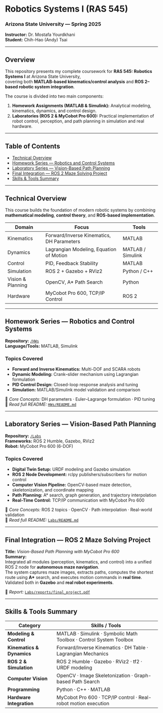 # Robotics Systems I (RAS 545)

### Arizona State University — Spring 2025  
**Instructor:** Dr. Mostafa Yourdkhani  
**Student:** Chih-Hao (Andy) Tsai  

---

## Overview
This repository presents my complete coursework for **RAS 545: Robotics Systems I** at Arizona State University,  
covering both **MATLAB-based kinematics/control analysis** and **ROS 2–based robotic system integration**.  

The course is divided into two main components:  
1. **Homework Assignments (MATLAB & Simulink):** Analytical modeling, kinematics, dynamics, and control design.  
2. **Laboratories (ROS 2 & MyCobot Pro 600):** Practical implementation of robot control, perception, and path planning in simulation and real hardware.

---

## Table of Contents
- [Technical Overview](#technical-overview)
- [Homework Series — Robotics and Control Systems](#homework-series--robotics-and-control-systems)
- [Laboratory Series — Vision-Based Path Planning](#laboratory-series--vision-based-path-planning)
- [Final Integration — ROS 2 Maze Solving Project](#final-integration--ros-2-maze-solving-project)
- [Skills & Tools Summary](#skills--tools-summary)

---

## Technical Overview
This course builds the foundation of modern robotic systems by combining **mathematical modeling**, **control theory**, and **ROS-based implementation**.

| Domain | Focus | Tools |
|--------|--------|-------|
| Kinematics | Forward/Inverse Kinematics, DH Parameters | MATLAB |
| Dynamics | Lagrangian Modeling, Equation of Motion | MATLAB / Simulink |
| Control | PID, Feedback Stability | MATLAB |
| Simulation | ROS 2 + Gazebo + RViz2 | Python / C++ |
| Vision & Planning | OpenCV, A* Path Search | Python |
| Hardware | MyCobot Pro 600, TCP/IP Control | ROS 2 |

---

## Homework Series — Robotics and Control Systems
**Repository:** [`/HWs`](./HWs)  
**Language/Tools:** MATLAB, Simulink  

### Topics Covered
- **Forward and Inverse Kinematics:** Multi-DOF and SCARA robots  
- **Dynamic Modeling:** Crank–slider mechanism using Lagrangian formulation  
- **PID Control Design:** Closed-loop response analysis and tuning  
- **Simulation:** MATLAB/Simulink model validation and comparison  

📘 *Core Concepts:* DH parameters · Euler–Lagrange formulation · PID tuning  
📂 *Read full README:* [`HWs/README.md`](./HWs/README.md)

---

## Laboratory Series — Vision-Based Path Planning
**Repository:** [`/Labs`](./Labs)  
**Frameworks:** ROS 2 Humble, Gazebo, RViz2  
**Robot:** MyCobot Pro 600 (6-DOF)

### Topics Covered
- **Digital Twin Setup:** URDF modeling and Gazebo simulation  
- **ROS 2 Node Development:** rclpy publishers/subscribers for motion control  
- **Computer Vision Pipeline:** OpenCV-based maze detection, skeletonization, and coordinate mapping  
- **Path Planning:** A* search, graph generation, and trajectory interpolation  
- **Real-Time Control:** TCP/IP communication with MyCobot Pro 600  

📘 *Core Concepts:* ROS 2 topics · OpenCV · Path interpolation · Real-world validation  
📂 *Read full README:* [`Labs/README.md`](./Labs/README.md)

---

## Final Integration — ROS 2 Maze Solving Project
**Title:** *Vision-Based Path Planning with MyCobot Pro 600*  
**Summary:**  
Integrated all modules (perception, kinematics, and control) into a unified ROS 2 node for **autonomous maze navigation**.  
The system captures maze images, extracts paths, computes the shortest route using **A\*** search, and executes motion commands in **real time**.  
Validated both in **Gazebo** and **real robot experiments**.

📂 *Report:* [`Labs/reports/final_project.pdf`](./Labs/reports/final_project.pdf)

---

## Skills & Tools Summary

| Category | Skills / Tools |
|-----------|----------------|
| **Modeling & Control** | MATLAB · Simulink · Symbolic Math Toolbox · Control System Toolbox |
| **Kinematics & Dynamics** | Forward/Inverse Kinematics · DH Table · Lagrangian Mechanics |
| **ROS 2 & Simulation** | ROS 2 Humble · Gazebo · RViz2 · tf2 · URDF modeling |
| **Computer Vision** | OpenCV · Image Skeletonization · Graph-based Path Search |
| **Programming** | Python · C++ · MATLAB |
| **Hardware Integration** | MyCobot Pro 600 · TCP/IP control · Real-robot motion execution |

